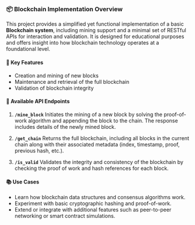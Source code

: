 ### 📦 Blockchain Implementation Overview

This project provides a simplified yet functional implementation of a basic **Blockchain system**, including mining support and a minimal set of RESTful APIs for interaction and validation. 
It is designed for educational purposes and offers insight into how blockchain technology operates at a foundational level.

#### 🚀 Key Features

* Creation and mining of new blocks
* Maintenance and retrieval of the full blockchain
* Validation of blockchain integrity

#### 🔗 Available API Endpoints

1. **`/mine_block`**
   Initiates the mining of a new block by solving the proof-of-work algorithm and appending the block to the chain. The response includes details of the newly mined block.

2. **`/get_chain`**
   Returns the full blockchain, including all blocks in the current chain along with their associated metadata (index, timestamp, proof, previous hash, etc.).

3. **`/is_valid`**
   Validates the integrity and consistency of the blockchain by checking the proof of work and hash references for each block.

#### 📚 Use Cases

* Learn how blockchain data structures and consensus algorithms work.
* Experiment with basic cryptographic hashing and proof-of-work.
* Extend or integrate with additional features such as peer-to-peer networking or smart contract simulations.
